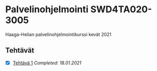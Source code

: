 # Palvelinohjelmointi SWD4TA020-3005

Haaga-Helian palvelinohjelmointikurssi kevät 2021

## Tehtävät

- [x] [Tehtävä 1](/tehtava1) *Completed: 18.01.2021*

